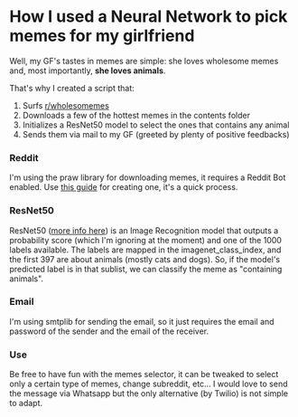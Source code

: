# How I used a Neural Network to pick memes for my girlfriend

Well, my GF's tastes in memes are simple: she loves wholesome memes and, most importantly, **she loves animals**.

That's why I created a script that:
1. Surfs [r/wholesomemes](https://www.reddit.com/r/wholesomememes/)
2. Downloads a few of the hottest memes in the contents folder
3. Initializes a ResNet50 model to select the ones that contains any animal
4. Sends them via mail to my GF (greeted by plenty of positive feedbacks)

### Reddit

I'm using the praw library for downloading memes, it requires a Reddit Bot enabled.
Use [this guide](https://yojji.io/blog/how-to-make-a-reddit-bot) for creating one, it's a quick process.

### ResNet50

ResNet50 ([more info here](https://keras.io/api/applications/resnet/)) is an Image Recognition model that outputs a probability score (which I'm ignoring at the moment) and one of the 1000 labels available. The labels are mapped in the imagenet_class_index, and the first 397 are about animals (mostly cats and dogs). 
So, if the model's predicted label is in that sublist, we can classify the meme as "containing animals".

### Email

I'm using smtplib for sending the email, so it just requires the email and password of the sender and the email of the receiver.

### Use

Be free to have fun with the memes selector, it can be tweaked to select only a certain type of memes, change subreddit, etc...
I would love to send the message via Whatsapp but the only alternative (by Twilio) is not simple to adapt.

